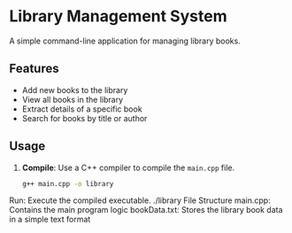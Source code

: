 # Library Management System

A simple command-line application for managing library books.

## Features

- Add new books to the library
- View all books in the library
- Extract details of a specific book
- Search for books by title or author

## Usage

1. **Compile**: Use a C++ compiler to compile the `main.cpp` file.
   ```sh
   g++ main.cpp -o library
Run: Execute the compiled executable.
./library
File Structure
main.cpp: Contains the main program logic
bookData.txt: Stores the library book data in a simple text format

